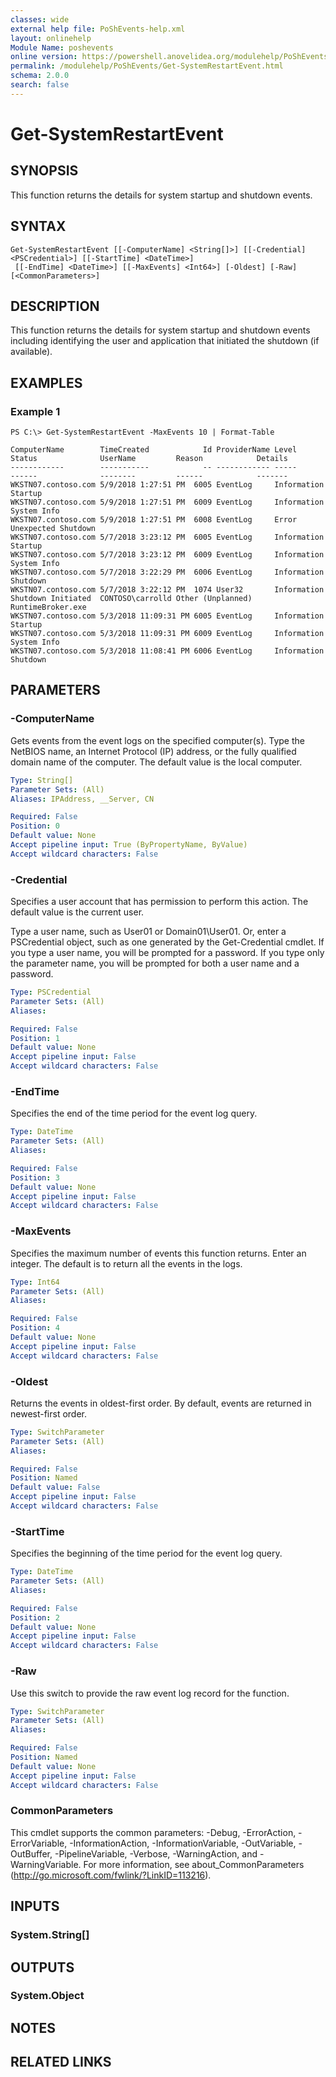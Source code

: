 ```yaml
---
classes: wide
external help file: PoShEvents-help.xml
layout: onlinehelp
Module Name: poshevents
online version: https://powershell.anovelidea.org/modulehelp/PoShEvents/Get-SystemRestartEvent.html
permalink: /modulehelp/PoShEvents/Get-SystemRestartEvent.html
schema: 2.0.0
search: false
---
```


# Get-SystemRestartEvent

## SYNOPSIS
This function returns the details for system startup and shutdown events.

## SYNTAX

```
Get-SystemRestartEvent [[-ComputerName] <String[]>] [[-Credential] <PSCredential>] [[-StartTime] <DateTime>]
 [[-EndTime] <DateTime>] [[-MaxEvents] <Int64>] [-Oldest] [-Raw] [<CommonParameters>]
```

## DESCRIPTION
This function returns the details for system startup and shutdown events including identifying the user and application that initiated the shutdown (if available).

## EXAMPLES

### Example 1
```
PS C:\> Get-SystemRestartEvent -MaxEvents 10 | Format-Table

ComputerName        TimeCreated            Id ProviderName Level       Status              UserName         Reason            Details
------------        -----------            -- ------------ -----       ------              --------         ------            -------
WKSTN07.contoso.com 5/9/2018 1:27:51 PM  6005 EventLog     Information Startup
WKSTN07.contoso.com 5/9/2018 1:27:51 PM  6009 EventLog     Information System Info
WKSTN07.contoso.com 5/9/2018 1:27:51 PM  6008 EventLog     Error       Unexpected Shutdown
WKSTN07.contoso.com 5/7/2018 3:23:12 PM  6005 EventLog     Information Startup
WKSTN07.contoso.com 5/7/2018 3:23:12 PM  6009 EventLog     Information System Info
WKSTN07.contoso.com 5/7/2018 3:22:29 PM  6006 EventLog     Information Shutdown
WKSTN07.contoso.com 5/7/2018 3:22:12 PM  1074 User32       Information Shutdown Initiated  CONTOSO\carrolld Other (Unplanned) RuntimeBroker.exe
WKSTN07.contoso.com 5/3/2018 11:09:31 PM 6005 EventLog     Information Startup
WKSTN07.contoso.com 5/3/2018 11:09:31 PM 6009 EventLog     Information System Info
WKSTN07.contoso.com 5/3/2018 11:08:41 PM 6006 EventLog     Information Shutdown
```

## PARAMETERS

### -ComputerName
Gets events from the event logs on the specified computer(s).
Type the NetBIOS name, an Internet Protocol (IP) address, or the fully qualified domain name of the computer.
The default value is the local computer.

```yaml
Type: String[]
Parameter Sets: (All)
Aliases: IPAddress, __Server, CN

Required: False
Position: 0
Default value: None
Accept pipeline input: True (ByPropertyName, ByValue)
Accept wildcard characters: False
```

### -Credential
Specifies a user account that has permission to perform this action.
The default value is the current user.

Type a user name, such as User01 or Domain01\User01.
Or, enter a PSCredential object, such as one generated by the Get-Credential cmdlet.
If you type a user name, you will be prompted for a password.
If you type only the parameter name, you will be prompted for both a user name and a password.

```yaml
Type: PSCredential
Parameter Sets: (All)
Aliases:

Required: False
Position: 1
Default value: None
Accept pipeline input: False
Accept wildcard characters: False
```

### -EndTime
Specifies the end of the time period for the event log query.

```yaml
Type: DateTime
Parameter Sets: (All)
Aliases:

Required: False
Position: 3
Default value: None
Accept pipeline input: False
Accept wildcard characters: False
```

### -MaxEvents
Specifies the maximum number of events this function returns.
Enter an integer.
The default is to return all the events in the logs.

```yaml
Type: Int64
Parameter Sets: (All)
Aliases:

Required: False
Position: 4
Default value: None
Accept pipeline input: False
Accept wildcard characters: False
```

### -Oldest
Returns the events in oldest-first order.
By default, events are returned in newest-first order.

```yaml
Type: SwitchParameter
Parameter Sets: (All)
Aliases:

Required: False
Position: Named
Default value: False
Accept pipeline input: False
Accept wildcard characters: False
```

### -StartTime
Specifies the beginning of the time period for the event log query.

```yaml
Type: DateTime
Parameter Sets: (All)
Aliases:

Required: False
Position: 2
Default value: None
Accept pipeline input: False
Accept wildcard characters: False
```

### -Raw
Use this switch to provide the raw event log record for the function.

```yaml
Type: SwitchParameter
Parameter Sets: (All)
Aliases:

Required: False
Position: Named
Default value: None
Accept pipeline input: False
Accept wildcard characters: False
```

### CommonParameters
This cmdlet supports the common parameters: -Debug, -ErrorAction, -ErrorVariable, -InformationAction, -InformationVariable, -OutVariable, -OutBuffer, -PipelineVariable, -Verbose, -WarningAction, and -WarningVariable. For more information, see about_CommonParameters (http://go.microsoft.com/fwlink/?LinkID=113216).

## INPUTS

### System.String[]

## OUTPUTS

### System.Object

## NOTES

## RELATED LINKS
